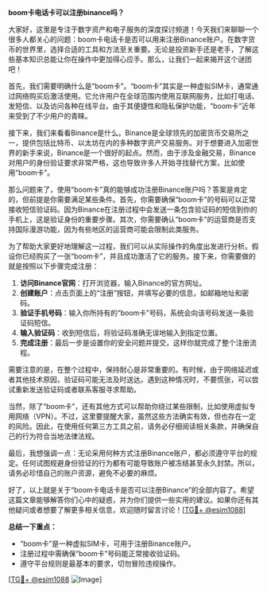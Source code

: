 **boom卡电话卡可以注册binance吗？**

大家好，这里是专注于数字资产和电子服务的深度探讨频道！今天我们来聊聊一个很多人都关心的问题：boom卡电话卡是否可以用来注册Binance账户。在数字货币的世界里，选择合适的工具和方法至关重要。无论是投资新手还是老手，了解这些基本知识总能让你在操作中更加得心应手。那么，让我们一起来揭开这个谜团吧！

首先，我们需要明确什么是“boom卡”。“boom卡”其实是一种虚拟SIM卡，通常通过网络购买后激活使用。它允许用户在全球范围内使用互联网服务，比如打电话、发短信、以及访问各种在线平台。由于其便捷性和隐私保护功能，“boom卡”近年来受到了不少用户的青睐。

接下来，我们来看看Binance是什么。Binance是全球领先的加密货币交易所之一，提供包括比特币、以太坊在内的多种数字资产交易服务。对于想要进入加密世界的新手来说，Binance是一个很好的起点。然而，由于涉及金融交易，Binance对用户的身份验证要求非常严格，这也导致许多人开始寻找替代方案，比如使用“boom卡”。

那么问题来了，使用“boom卡”真的能够成功注册Binance账户吗？答案是肯定的，但前提是你需要满足某些条件。首先，你需要确保“boom卡”的号码可以正常接收短信验证码。因为Binance在注册过程中会发送一条包含验证码的短信到你的手机上，这是验证身份的重要步骤。其次，你需要确认“boom卡”的运营商是否支持国际漫游功能，因为有些地区的运营商可能会限制此类服务。

为了帮助大家更好地理解这一过程，我们可以从实际操作的角度出发进行分析。假设你已经购买了一张“boom卡”，并且成功激活了它的服务。接下来，你需要做的就是按照以下步骤完成注册：

1. **访问Binance官网**：打开浏览器，输入Binance的官方网址。
2. **创建账户**：点击页面上的“注册”按钮，并填写必要的信息，如邮箱地址和密码。
3. **验证手机号码**：输入你所持有的“boom卡”号码，系统会向该号码发送一条验证码短信。
4. **输入验证码**：收到短信后，将验证码准确无误地输入到指定位置。
5. **完成注册**：最后一步是设置你的安全问题并提交，这样你就完成了整个注册流程。

需要注意的是，在整个过程中，保持耐心是非常重要的。有时候，由于网络延迟或者其他技术原因，验证码可能无法及时送达。遇到这种情况时，不要慌张，可以尝试重新发送验证码或者联系客服寻求帮助。

当然，除了“boom卡”，还有其他方式可以帮助你绕过某些限制，比如使用虚拟专用网络（VPN）。不过，这里要提醒大家，虽然这些方法确实有效，但也存在一定的风险。因此，在使用任何第三方工具之前，请务必仔细阅读相关条款，并确保自己的行为符合当地法律法规。

最后，我想强调一点：无论采用何种方式注册Binance账户，都必须遵守平台的规定。任何试图规避身份验证的行为都有可能导致账户被冻结甚至永久封禁。所以，请务必珍惜自己的账户资源，避免不必要的麻烦。

好了，以上就是关于“boom卡电话卡是否可以注册Binance”的全部内容了。希望这篇文章能够解答你们心中的疑惑，并为你们提供一些实用的建议。如果你还有其他疑问或者想要了解更多相关信息，欢迎随时留言讨论！[[TG💪+ @esim1088](https://t.me/s/esim1088)]

**总结一下重点：**
- “boom卡”是一种虚拟SIM卡，可用于注册Binance账户。
- 注册过程中需确保“boom卡”号码能正常接收验证码。
- 遵守平台规则是最基本的要求，切勿冒险违规操作。

[[TG💪+ @esim1088](https://t.me/s/esim1088) ![Image](https://i.postimg.cc/4NQfJmqS/Snipaste-2025-05-13-00-14-12.png)]